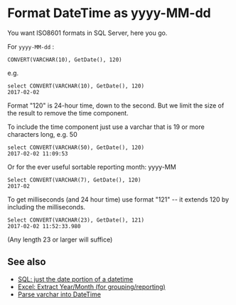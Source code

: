 # Format DateTime as yyyy-MM-dd

You want ISO8601 formats in SQL Server, here you go.

For `yyyy-MM-dd` :

    CONVERT(VARCHAR(10), GetDate(), 120)

e.g.
    
    select CONVERT(VARCHAR(10), GetDate(), 120)
    2017-02-02


Format "120" is 24-hour time, down to the second. But we limit the size of the result to remove the time component.

To include the time component just use a varchar that is 19 or more characters long, e.g. 50


    select CONVERT(VARCHAR(50), GetDate(), 120)
    2017-02-02 11:09:53


Or for the ever useful sortable reporting month: yyyy-MM

    Select CONVERT(VARCHAR(7), GetDate(), 120)
    2017-02


To get milliseconds (and 24 hour time) use format "121" -- it extends 120 by including the milliseconds.

    Select CONVERT(VARCHAR(23), GetDate(), 121)
    2017-02-02 11:52:33.980


(Any length 23 or larger will suffice)



## See also

 * [SQL: just the date portion of a datetime](datetime_trim_hours_milliseconds.md)
 * [Excel: Extract Year/Month (for grouping/reporting)](../excel/extract_year_and_month_from_date_for_grouping_purposes.md)
 * [Parse varchar into DateTime](parse_varchar_into_datetime.md)
